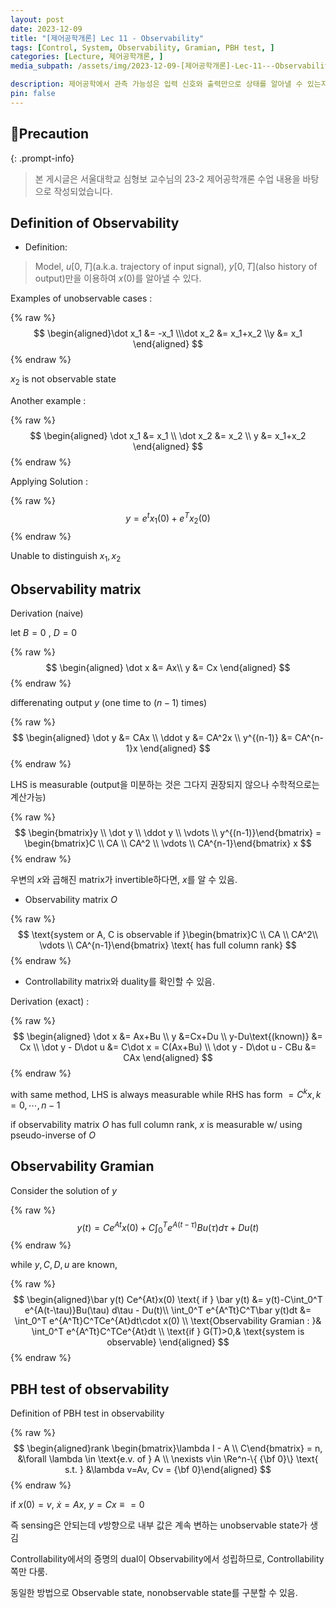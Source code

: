 ```yaml
---
layout: post
date: 2023-12-09
title: "[제어공학개론] Lec 11 - Observability"
tags: [Control, System, Observability, Gramian, PBH test, ]
categories: [Lecture, 제어공학개론, ]
media_subpath: /assets/img/2023-12-09-[제어공학개론]-Lec-11---Observability.md

description: 제어공학에서 관측 가능성은 입력 신호와 출력만으로 상태를 알아낼 수 있는지를 정의하며, 관측 가능성 행렬과 그람 행렬을 통해 시스템의 관측 가능성을 평가할 수 있다. PBH 테스트는 고유값에 대해 행렬의 랭크를 확인하여 관측 불가능한 상태를 식별하는 방법이다.
pin: false
---
```



## 📢Precaution


{: .prompt-info}


> 본 게시글은 서울대학교 심형보 교수님의 23-2 제어공학개론 수업 내용을 바탕으로 작성되었습니다.


## Definition of Observability

- Definition:

> Model, $u[0,T]$(a.k.a. trajectory of input signal), $y[0,T]$(also history of output)만을 이용하여 $x(0)$를 알아낼 수 있다.


Examples of unobservable cases :


{% raw %}
$$
\begin{aligned}\dot x_1 &= -x_1 \\\dot x_2 &= x_1+x_2 \\y &= x_1
 \end{aligned}
$$
{% endraw %}


$x_2$ is not observable state


Another example : 


{% raw %}
$$
\begin{aligned} 
\dot x_1 &= x_1 \\
\dot x_2 &= x_2 \\
y &= x_1+x_2
\end{aligned}
$$
{% endraw %}


Applying Solution : 


{% raw %}
$$
y = e^t x_1(0) + e^T x_2(0)
$$
{% endraw %}


Unable to distinguish $x_1, x_2$


## Observability matrix


Derivation (naive)


let $B=0$ , $D=0$



{% raw %}
$$
\begin{aligned}
\dot x &= Ax\\
y &= Cx
\end{aligned}
$$
{% endraw %}


differenating output $y$ (one time to $(n-1)$ times)


{% raw %}
$$
\begin{aligned}
\dot y &= CAx \\
\ddot y &= CA^2x \\
y^{(n-1)} &= CA^{n-1}x
\end{aligned}
$$
{% endraw %}


LHS is measurable (output을 미분하는 것은 그다지 권장되지 않으나 수학적으로는 계산가능)


{% raw %}
$$
\begin{bmatrix}y \\ \dot y \\ \ddot y \\ \vdots \\ y^{(n-1)}\end{bmatrix} = \begin{bmatrix}C \\ CA \\ CA^2 \\ \vdots \\ CA^{n-1}\end{bmatrix} x
$$
{% endraw %}


우변의 $x$와 곱해진 matrix가 invertible하다면, $x$를 알 수 있음.

- Observability matrix $O$

{% raw %}
$$
\text{system or A, C is observable if }\begin{bmatrix}C \\ CA \\ CA^2\\ \vdots \\ CA^{n-1}\end{bmatrix} \text{ has full column rank}
$$
{% endraw %}

- Controllability matrix와 duality를 확인할 수 있음.

Derivation (exact) :


{% raw %}
$$
\begin{aligned} 
\dot x &= Ax+Bu \\
y &=Cx+Du \\
y-Du\text{(known)} &= Cx \\
\dot y - D\dot u &= C\dot x = C(Ax+Bu) \\
\dot y - D\dot u - CBu &= CAx
\end{aligned}
$$
{% endraw %}


with same method, LHS is always measurable while RHS has form $=C^{k}x, k=0,\cdots,n-1$


if observability matrix $O$ has full column rank, $x$ is measurable w/ using pseudo-inverse of $O$


## Observability Gramian


Consider the solution of $y$


{% raw %}
$$
y(t) = Ce^{At}x(0) + C\int_0^T e^{A(t-\tau)}Bu(\tau) d\tau + Du(t)
$$
{% endraw %}


while $y, C, D, u$ are known,


{% raw %}
$$
\begin{aligned}\bar y(t) Ce^{At}x(0) \text{ if } \bar y(t) &= y(t)-C\int_0^T e^{A(t-\tau)}Bu(\tau) d\tau - Du(t)\\
\int_0^T e^{A^Tt}C^T\bar y(t)dt &= \int_0^T e^{A^Tt}C^TCe^{At}dt\cdot x(0) \\
\text{Observability Gramian : }& \int_0^T e^{A^Tt}C^TCe^{At}dt \\ 
\text{if } G(T)>0,& \text{system is observable}
\end{aligned}
$$
{% endraw %}


## PBH test of observability


Definition of PBH test in observability


{% raw %}
$$
\begin{aligned}rank \begin{bmatrix}\lambda I - A \\ C\end{bmatrix} = n, &\forall \lambda \in \text{e.v. of } A \\ \nexists v\in \Re^n-\{ {\bf 0}\} \text{ s.t. } &\lambda v=Av, Cv = {\bf 0}\end{aligned}
$$
{% endraw %}


if $x(0) = v$, $\dot x = Ax$, $y=Cx \equiv = 0$


즉 sensing은 안되는데 $v$방향으로 내부 값은 계속 변하는 unobservable state가 생김


Controllability에서의 증명의 dual이 Observability에서 성립하므로, Controllability쪽만 다룸.


동일한 방법으로 Observable state, nonobservable state를 구분할 수 있음.



<script>
  window.MathJax = {
    tex: {
      macros: {
        R: "\\mathbb{R}",
        N: "\\mathbb{N}",
        Z: "\\mathbb{Z}",
        Q: "\\mathbb{Q}",
        C: "\\mathbb{C}",
        proj: "\\operatorname{proj}",
        rank: "\\operatorname{rank}",
        im: "\\operatorname{im}",
        dom: "\\operatorname{dom}",
        codom: "\\operatorname{codom}",
        argmax: "\\operatorname*{arg\,max}",
        argmin: "\\operatorname*{arg\,min}"
      },
      tags: "ams",
      strict: false
    },
    options: {
      skipHtmlTags: ["script", "noscript", "style", "textarea", "pre"]
    }
  };
</script>
<script async src="https://cdn.jsdelivr.net/npm/mathjax@3/es5/tex-mml-chtml.js"></script>
